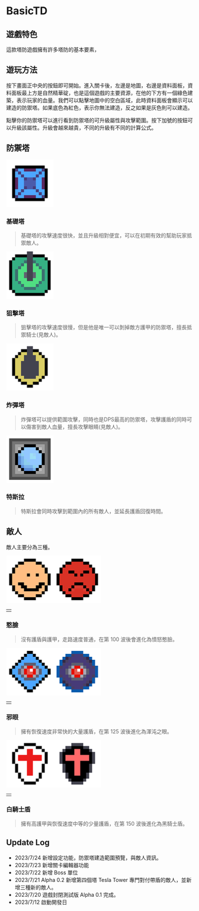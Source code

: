 # BasicTD

## 遊戲特色

這款塔防遊戲擁有許多塔防的基本要素，

## 遊玩方法

按下畫面正中央的按鈕即可開始。進入關卡後，左邊是地圖，右邊是資料面板，資料面板最上方是自然精華碇，也是這個遊戲的主要資源，在他的下方有一個綠色建築，表示玩家的血量。我們可以點擊地圖中的空白區域，此時資料面板會顯示可以建造的防禦塔。如果底色為紅色，表示你無法建造，反之如果是灰色則可以建造。

點擊你的防禦塔可以進行看到防禦塔的可升級屬性與攻擊範圍。按下加號的按鈕可以升級該屬性。升級會越來越貴，不同的升級有不同的計算公式。

## 防禦塔

<img src = "basic_tower256.png" width="128"
  height="128">

### 基礎塔

> 基礎塔的攻擊速度很快，並且升級相對便宜，可以在初期有效的幫助玩家抵禦敵人。

<img src = "sniper_tower256.png" width="128"
  height="128">

### 狙擊塔

> 狙擊塔的攻擊速度很慢，但是他是唯一可以剝掉敵方護甲的防禦塔，擅長抵禦騎士(見敵人)。

<img src = "cannon_tower256.png" width="128"
  height="128">

### 炸彈塔

> 炸彈塔可以提供範圍攻擊，同時也是DPS最高的防禦塔，攻擊護盾的同時可以傷害到敵人血量，擅長攻擊眼睛(見敵人)。

<img src = "tesla_tower256.png" width="128"
  height="128">

### 特斯拉

> 特斯拉會同時攻擊到範圍內的所有敵人，並延長護盾回復時間。

## 敵人

敵人主要分為三種。

<table>
<td>
<tr>
<img src = "basic_enemy256.png" width="128"
  height="128">
</tr>
<tr>
<img src = "angry_basic256.png" width="128"
  height="128">
</tr>
</td>
</table>

### 憨臉

> 沒有護盾與護甲，走路速度普通，在第 100 波後會進化為憤怒憨臉。

<table>
<td>
<tr>
<img src = "evil_eye256.png" width="128"
  height="128">
</tr>
<tr>
<img src = "chaos_eye256.png" width="128"
  height="128">
</tr>
</td>
</table>

### 邪眼

> 擁有恢復速度非常快的大量護盾，在第 125 波後進化為渾沌之眼。

<table>
<td>
<tr>
<img src = "high_armor256.png" width="128"
  height="128">
</tr>
<tr>
<img src = "super_shield256.png" width="128"
  height="128">
</tr>
</td>
</table>

### 白騎士盾

> 擁有高護甲與恢復速度中等的少量護盾，在第 150 波後進化為黑騎士盾。



## Update Log

- 2023/7/24 新增設定功能，防禦塔建造範圍預覽，與敵人資訊。
- 2023/7/23 新增關卡編輯器功能
- 2023/7/22 新增 Boss 單位
- 2023/7/21 Alpha 0.2 新增第四個塔 Tesla Tower 專門對付帶盾的敵人，並新增三種新的敵人。
- 2023/7/20 遊戲封閉測試版 Alpha 0.1 完成。
- 2023/7/12 啟動開發日